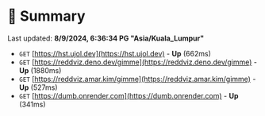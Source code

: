 # 📖 Summary
Last updated: **8/9/2024, 6:36:34 PG "Asia/Kuala_Lumpur"**

- `GET` [https://hst.ujol.dev](https://hst.ujol.dev) - **Up** (662ms)
- `GET` [https://reddviz.deno.dev/gimme](https://reddviz.deno.dev/gimme) - **Up** (1880ms)
- `GET` [https://reddviz.amar.kim/gimme](https://reddviz.amar.kim/gimme) - **Up** (527ms)
- `GET` [https://dumb.onrender.com](https://dumb.onrender.com) - **Up** (341ms)

